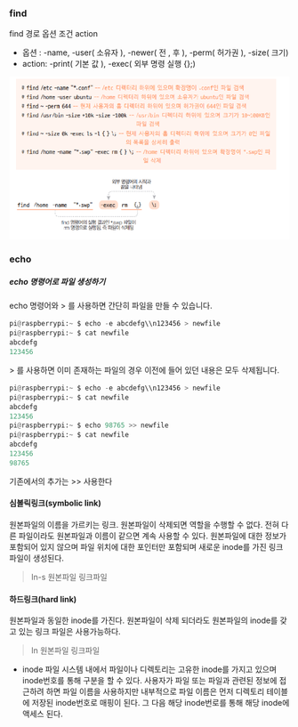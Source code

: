 ### find

find 경로 옵션 조건 action

- 옵션 : -name, -user( 소유자 ), -newer( 전 , 후 ), -perm( 허가권 ), -size( 크기)
- action: -print( 기본 값 ), -exec( 외부 명령 실행 {}\;)



![image-20210202143441867](images/image-20210202143441867.png)



### echo

##### echo 명령어로 파일 생성하기

echo 명령어와 > 를 사용하면 간단히 파일을 만들 수 있습니다.

```python
pi@raspberrypi:~ $ echo -e abcdefg\\n123456 > newfile
pi@raspberrypi:~ $ cat newfile
abcdefg
123456
```

\> 를 사용하면 이미 존재하는 파일의 경우 이전에 들어 있던 내용은 모두 삭제됩니다.

```python
pi@raspberrypi:~ $ echo -e abcdefg\\n123456 > newfile
pi@raspberrypi:~ $ cat newfile
abcdefg
123456
pi@raspberrypi:~ $ echo 98765 >> newfile
pi@raspberrypi:~ $ cat newfile
abcdefg
123456
98765
```

기존에서의 추가는 >> 사용한다







#### 심볼릭링크(symbolic link)

원본파일의 이름을 가르키는 링크. 원본파일이 삭제되면 역할을 수행할 수 없다. 전혀 다른 파일이라도 원본파일과 이름이 같으면 계속 사용할 수 있다. 원본파일에 대한 정보가 포함되어 있지 않으며 파일 위치에 대한 포인터만 포함되며 새로운 inode를 가진 링크 파일이 생성된다.

> ln-s 원본파일 링크파일



#### 하드링크(hard link)

원본파일과 동일한 inode를 가진다. 원본파일이 삭제 되더라도 원본파일의 inode를 갖고 있는 링크 파일은 사용가능하다.

> ln 원본파일 링크파일



- inode
  파일 시스템 내에서 파일이나 디렉토리는 고유한 inode를 가지고 있으며 inode번호를 통해 구분을 할 수 있다. 사용자가 파일 또는 파일과 관련된 정보에 접근하려 하면 파일 이름을 사용하지만 내부적으로 파일 이름은 먼저 디렉토리 테이블에 저장된 inode번호로 매핑이 된다. 그 다음 해당 inode번로를 통해 해당 inode에 액세스 된다.